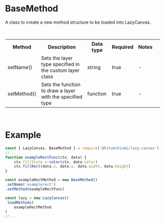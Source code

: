 # BaseMethod

A class to create a new method structure to be loaded into LazyCanvas.

<br>

<table>
    <tr>
        <th>Method</th>
        <th>Description</th>
        <th>Data type</th>
        <th>Required</th>
        <th>Notes<th>
    </tr>
    <tr>
        <td>setName()</td>
        <td>Sets the layer type specified in the custom layer class</td>
        <td>string</td>
        <td>true</td>
        <td>-</td>
    </tr>
    <tr>
        <td>setMethod()</td>
        <td>Sets the function to draw a layer with the specified type</td>
        <td>function</td>
        <td>true</td>
        <td>-</td>
    </tr>
</table>

<br>

# Example

```js
const { LazyCanvas, BaseMethod } = require('@hitomihiumi/lazy-canvas')
//...
function exampleRectFunc(ctx, data) {
    ctx.fillStyle = color(ctx, data.color)
    ctx.fillRect(data.x, data.y, data.width, data.height)
}

const exampleRectMethod = new BaseMethod()
.setName('examplerect')
.setMethod(exampleRectFunc)

const lazy = new LazyCanvas()
.loadMethods(
    exampleRectMethod
)
//...
```